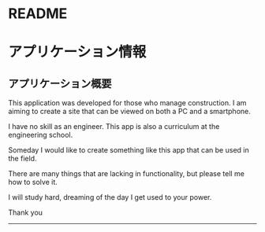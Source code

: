 # README

# アプリケーション情報

## アプリケーション概要
This application was developed for those who manage construction.
I am aiming to create a site that can be viewed on both a PC and a smartphone.

I have no skill as an engineer.
This app is also a curriculum at the engineering school.

Someday I would like to create something like this app that can be used in the field.

There are many things that are lacking in functionality, but please tell me how to solve it.

I will study hard, dreaming of the day I get used to your power.

Thank you

-----------------------------------
